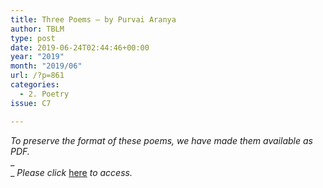 ```yaml
---
title: Three Poems – by Purvai Aranya
author: TBLM
type: post
date: 2019-06-24T02:44:46+00:00
year: "2019"
month: "2019/06"
url: /?p=861
categories:
  - 2. Poetry
issue: C7

---
```

_To preserve the format of these poems, we have made them available as PDF._  
_  
_ _Please click_ [here][1] _to access._

 [1]: http://bombayliterarymagazine.com/wp-content/uploads/2019/06/Three-Poems-by-Purvai-Aranya.pdf